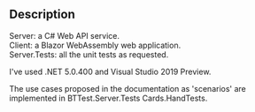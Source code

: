 Description
-----------

Server: a C# Web API service.  
Client: a Blazor WebAssembly web application.  
Server.Tests: all the unit tests as requested.

I've used .NET 5.0.400 and Visual Studio 2019 Preview.

The use cases proposed in the documentation as 'scenarios' are implemented in
BTTest.Server.Tests Cards.HandTests.
